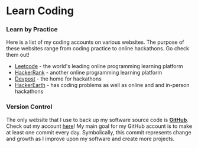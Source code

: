 # Learn Coding

### Learn by Practice

Here is a list of my coding accounts on various websites. The purpose of these websites range from coding practice to online hackathons. Go check them out!

* [Leetcode](https://leetcode.com/paulinakhew/) - the world's leading online programming learning platform
* [HackerRank](https://www.hackerrank.com/paulinakhew12345?hr_r=1) - another online programming learning platform
* [Devpost](https://devpost.com/Paulinakhew?ref_content=user-portfolio&ref_feature=portfolio&ref_medium=global-nav) - the home for hackathons
* [HackerEarth](https://www.hackerearth.com/@paulinakhew) - has coding problems as well as online and and in-person hackathons

### Version Control

The only website that I use to back up my software source code is [**GitHub**](https://github.com/paulinakhew). Check out my account [here](https://github.com/paulinakhew)! My main goal for my GitHub account is to make at least one commit every day. Symbolically, this commit represents change and growth as I improve upon my software and create more projects. 

